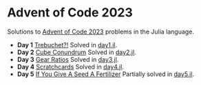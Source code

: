 # Advent of Code 2023

Solutions to [Advent of Code 2023](https://adventofcode.com/2023) problems in the Julia language.

- **Day 1** [Trebuchet?!](https://adventofcode.com/2023/day/1) Solved in [day1.jl](day1.jl).
- **Day 2** [Cube Conundrum](https://adventofcode.com/2023/day/2) Solved in [day2.jl](day2.jl).
- **Day 3** [Gear Ratios](https://adventofcode.com/2023/day/3) Solved in [day3.jl](day3.jl).
- **Day 4** [Scratchcards](https://adventofcode.com/2023/day/4) Solved in [day4.jl](day4.jl).
- **Day 5** [If You Give A Seed A Fertilizer](https://adventofcode.com/2023/day/5) Partially solved in [day5.jl](day5.jl).

